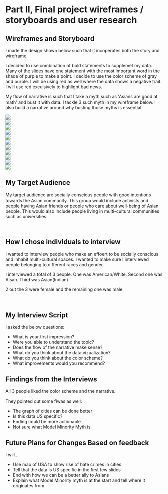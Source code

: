 <h1>Part II, Final project wireframes / storyboards and user research</h1>

<h2> Wireframes and Storyboard </h2>
<p>I made the design shown below such that it incoperates both the story and wireframe.</p>
<p>I decided to use combination of bold statements to supplemet my data. Many of the slides have one statement with the most important word in the shade of purple to make a point. I decide to use the color scheme of gray and purple. I will be using red as well where the data shows a negative trait. I will use red exculsively to highlight bad news.</p>
<p>My flow of narrative is such that I take a myth such as 'Asians are good at math' and bust it with data. I tackle 3 such myth in my wireframe below. I also build a narrative around why busting those myths is essential.</p>
<img src="part 2 _ Wireframes -01.jpg" ><br>
<img src="part 2 _ Wireframes -02.jpg" ><br>
<img src="part 2 _ Wireframes -03.jpg" ><br>
<img src="part 2 _ Wireframes -04.jpg" ><br>
<img src="part 2 _ Wireframes -05.jpg" ><br>
<img src="part 2 _ Wireframes -06.jpg" ><br>
<img src="part 2 _ Wireframes -07.jpg" ><br>
<img src="part 2 _ Wireframes -08.jpg" ><br>
<img src="part 2 _ Wireframes -09.jpg" ><br>
<img src="part 2 _ Wireframes -10.jpg" ><br>
<img src="part 2 _ Wireframes -11.jpg" ><br>

<h2>My Target Audience </h2>
<p>My target audience are socially conscious people with good intentions towards the Asian community. This group would include activists and people having Asian friends or people who care about well-being of Asian people. This would also include people living in multi-cultural communities such as universities. </p>
<br>
<h2>How I chose individuals to interview</h2>
<p>I wanted to interview people who make an effoert to be socially conscious and inhabit multi-cultural spaces. I wanted to make sure I interviewed people belonging to different races and gender.</p>
<p>I interviewed a total of 3 people. One was American/White. Second one was Aisan. Third was Asian(Indian).</p>
<p>2 out the 3 were female and the remaining one was male.</p>
<br>
<h2>My Interview Script</h2>
<p>I asked the below questions:</p>
<ul>
  <li>What is your first impression?</li>
  <li>Were you able to understand the topic? </li>
  <li>Does the flow of the narrative make sense?</li>
  <li>What do you think about the data vizualization?</li>
  <li>What do you think about the color scheme?</li>
  <li>What improvements would you recommend?</li>
</ul> 
<h2>Findings from the Interviews</h2>
<p>All 3 people liked the color scheme and the narrative.</p>
<p>They pointed out some flwas as well:</p>
<ul>
  <li>The graph of cities can be done better</li>
  <li>Is this data US specific?</li>
  <li>Ending could be more actionable</li>
  <li>Not sure what Model Minority Myth is.</li>
</ul> 
<h2>Future Plans for Changes Based on feedback</h2>
<p>I will...</p>
<ul>
  <li>Use map of USA to show rise of hate crimes in cities</li>
  <li>Tell that the data is US specific in the first few slides</li>
  <li>End with how we can be a better ally to Asians</li>
  <li>Explain what Model Minority myth is at the start and tell where it originates from.</li>
</ul> 
